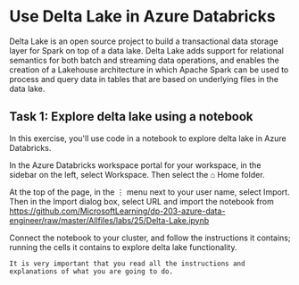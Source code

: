 # Use Delta Lake in Azure Databricks #
Delta Lake is an open source project to build a transactional data storage layer for Spark on top of a data lake. Delta Lake adds support for relational semantics for both batch and streaming data operations, and enables the creation of a Lakehouse architecture in which Apache Spark can be used to process and query data in tables that are based on underlying files in the data lake.

## Task 1: Explore delta lake using a notebook ##
In this exercise, you'll use code in a notebook to explore delta lake in Azure Databricks.

In the Azure Databricks workspace portal for your workspace, in the sidebar on the left, select Workspace. Then select the ⌂ Home folder.

At the top of the page, in the ⋮ menu next to your user name, select Import. Then in the Import dialog box, select URL and import the notebook from https://github.com/MicrosoftLearning/dp-203-azure-data-engineer/raw/master/Allfiles/labs/25/Delta-Lake.ipynb

Connect the notebook to your cluster, and follow the instructions it contains; running the cells it contains to explore delta lake functionality.

    It is very important that you read all the instructions and explanations of what you are going to do.